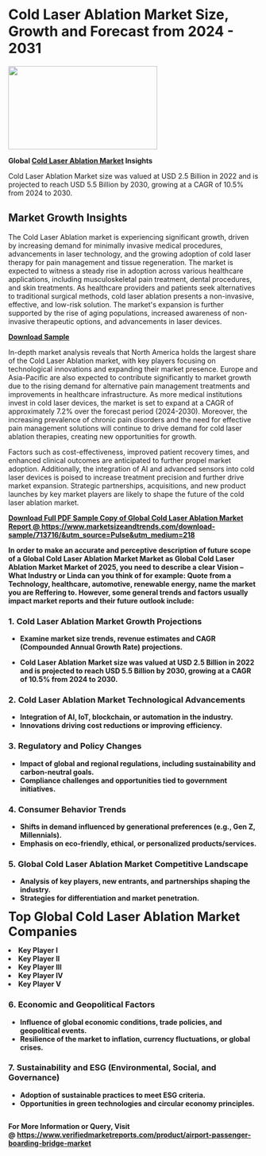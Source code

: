 <H1>Cold Laser Ablation Market Size, Growth and Forecast from 2024 - 2031</H1><img class="aligncenter size-medium wp-image-584254" src="https://thirdeyenews.in/wp-content/uploads/2024/09/Global-Market-Research-300x168.jpeg" alt="" width="300" height="168" /><p><strong>Global&nbsp;<a href="https://www.marketsizeandtrends.com/download-sample/713716/&amp;utm_source=Pulse&amp;utm_medium=218">Cold Laser Ablation Market</a> Insights</strong></p><p>Cold Laser Ablation Market size was valued at USD 2.5 Billion in 2022 and is projected to reach USD 5.5 Billion by 2030, growing at a CAGR of 10.5% from 2024 to 2030.</p><p><h2>Market Growth Insights</h2> <p>The Cold Laser Ablation market is experiencing significant growth, driven by increasing demand for minimally invasive medical procedures, advancements in laser technology, and the growing adoption of cold laser therapy for pain management and tissue regeneration. The market is expected to witness a steady rise in adoption across various healthcare applications, including musculoskeletal pain treatment, dental procedures, and skin treatments. As healthcare providers and patients seek alternatives to traditional surgical methods, cold laser ablation presents a non-invasive, effective, and low-risk solution. The market's expansion is further supported by the rise of aging populations, increased awareness of non-invasive therapeutic options, and advancements in laser devices.</p> <p><strong><a href="#">Download Sample</a></strong></p> <p>In-depth market analysis reveals that North America holds the largest share of the Cold Laser Ablation market, with key players focusing on technological innovations and expanding their market presence. Europe and Asia-Pacific are also expected to contribute significantly to market growth due to the rising demand for alternative pain management treatments and improvements in healthcare infrastructure. As more medical institutions invest in cold laser devices, the market is set to expand at a CAGR of approximately 7.2% over the forecast period (2024-2030). Moreover, the increasing prevalence of chronic pain disorders and the need for effective pain management solutions will continue to drive demand for cold laser ablation therapies, creating new opportunities for growth. <p>Factors such as cost-effectiveness, improved patient recovery times, and enhanced clinical outcomes are anticipated to further propel market adoption. Additionally, the integration of AI and advanced sensors into cold laser devices is poised to increase treatment precision and further drive market expansion. Strategic partnerships, acquisitions, and new product launches by key market players are likely to shape the future of the cold laser ablation market.</p> <p><strong><a href="#"></p><p><span class=""><strong>Download Full PDF Sample Copy of Global Cold Laser Ablation Market Report</strong> @ <a href="https://www.marketsizeandtrends.com/download-sample/713716/&amp;utm_source=Pulse&amp;utm_medium=218" target="_blank">https://www.marketsizeandtrends.com/download-sample/713716/&amp;utm_source=Pulse&amp;utm_medium=218</a></span></p><p>In order to make an accurate and perceptive description of future scope of a Global&nbsp;Cold Laser Ablation Market Market as Global&nbsp;Cold Laser Ablation Market Market of 2025, you need to describe a clear Vision &ndash; What Industry or Linda can you think of for example: Quote from a Technology, healthcare, automotive, renewable energy, name the market you are Reffering to. However, some general trends and factors usually impact market reports and their future outlook include:</p><h3>1.&nbsp;<strong>Cold Laser Ablation Market Growth Projections</strong></h3><ul><li>Examine market size trends, revenue estimates and CAGR (Compounded Annual Growth Rate) projections.</li><li><p>Cold Laser Ablation Market size was valued at USD 2.5 Billion in 2022 and is projected to reach USD 5.5 Billion by 2030, growing at a CAGR of 10.5% from 2024 to 2030.</p></li></ul><h3>2.&nbsp;<strong>Cold Laser Ablation Market Technological Advancements</strong></h3><ul><li>Integration of AI, IoT, blockchain, or automation in the industry.</li><li>Innovations driving cost reductions or improving efficiency.</li></ul><h3>3.&nbsp;<strong>Regulatory and Policy Changes</strong></h3><ul><li>Impact of global and regional regulations, including sustainability and carbon-neutral goals.</li><li>Compliance challenges and opportunities tied to government initiatives.</li></ul><h3>4.&nbsp;<strong>Consumer Behavior Trends</strong></h3><ul><li>Shifts in demand influenced by generational preferences (e.g., Gen Z, Millennials).</li><li>Emphasis on eco-friendly, ethical, or personalized products/services.</li></ul><h3>5.&nbsp;<strong>Global Cold Laser Ablation Market Competitive Landscape</strong></h3><ul><li>Analysis of key players, new entrants, and partnerships shaping the industry.</li><li>Strategies for differentiation and market penetration.</li></ul><p data-pm-slice="1 1 []"><span style="color: inherit; font-family: inherit; font-size: 25px;">Top Global Cold Laser Ablation Market Companies</span></p><div class="" data-test-id=""><p><li>Key Player I</li><li> Key Player II</li><li> Key Player III</li><li> Key Player IV</li><li> Key Player V</li></p></div><h3>6.&nbsp;<strong>Economic and Geopolitical Factors</strong></h3><ul><li>Influence of global economic conditions, trade policies, and geopolitical events.</li><li>Resilience of the market to inflation, currency fluctuations, or global crises.</li></ul><h3>7.&nbsp;<strong>Sustainability and ESG (Environmental, Social, and Governance)</strong></h3><ul><li>Adoption of sustainable practices to meet ESG criteria.</li><li>Opportunities in green technologies and circular economy principles.</li></ul><h2><strong style="font-size: 14px;">For More Information or Query, Visit @&nbsp;</strong><a style="background-color: #ffffff; font-size: 14px;" href="https://www.marketsizeandtrends.com/report/cold-laser-ablation-market/" target="_blank">https://www.verifiedmarketreports.com/product/airport-passenger-boarding-bridge-market</a></h2>
